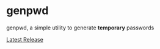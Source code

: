 # genpwd
genpwd, a simple utility to generate **temporary** passwords

[ Latest Release ](https://github.com/CortezJEL/genpwd/releases/latest)

